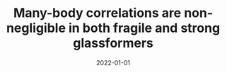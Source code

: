 ---
title: "Many-body correlations are non-negligible in both fragile and strong glassformers"
collection: publications
permalink: /publication/2022-01-01-Many-body-correlations-are-non-negligible-in-both-fragile-and-strong-glassformers
date: 2022-01-01
venue: 'Phys. Rev. Lett.'
paperurl: 'https://journals.aps.org/prl/abstract/10.1103/PhysRevLett.129.145501'
citation: 'C. Luo, <b>JFR</b>, I. Pihlajamaa, V. E. Debets, C. P. Royall, and L. M. C. Janssen, &quot;Many-body correlations are non-negligible in both fragile and strong glassformers&quot;, Phys. Rev. Lett. <b>129</b>, 145501 (2022).'
---